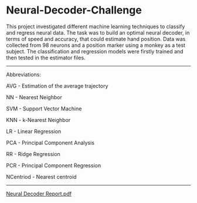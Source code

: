 # Neural-Decoder-Challenge

This project investigated different machine learning techniques to classify and regress neural data.
The task was to build an optimal neural decoder, in terms of speed and accuracy, that could estimate hand position.
Data was collected from 98 neurons and a position marker using a monkey as a test subject. 
The classification and regression models were firstly trained and then tested in the estimator files.

---

Abbreviations:

AVG - Estimation of the average trajectory

NN  - Nearest Neighbor 

SVM - Support Vector Machine

KNN - k-Nearest Neighbor

LR  - Linear Regression

PCA - Principal Component Analysis

RR  - Ridge Regression

PCR - Principal Component Regression

NCentriod - Nearest centroid

---

[Neural Decoder Report.pdf](https://github.com/ss16318/Neural-Decoder-Challenge/files/9054688/Neural.Decoder.Report.pdf)
